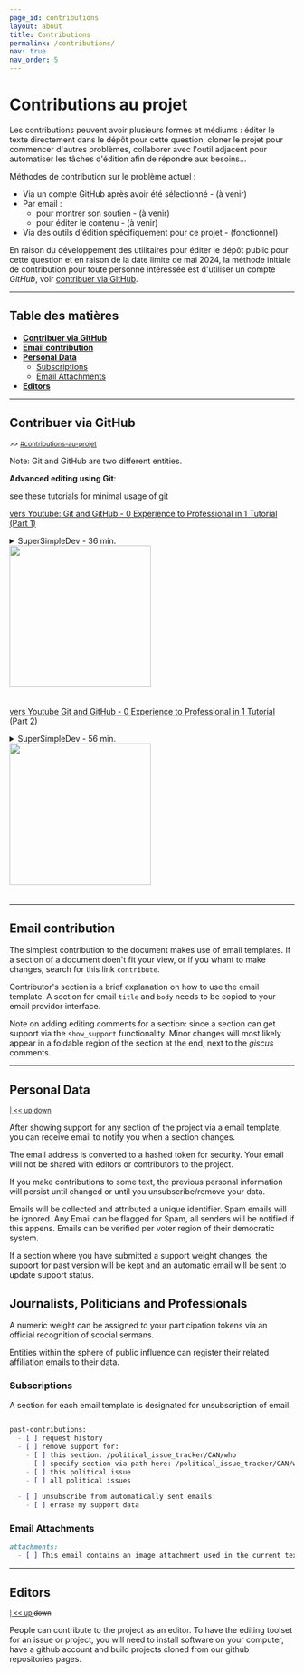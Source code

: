 ```yaml
---
page_id: contributions
layout: about
title: Contributions
permalink: /contributions/
nav: true
nav_order: 5
---
```



# Contributions au projet
<!-- #region -->
<!-- @#contributions-au-projet -->
<!-- #endregion -->

Les contributions peuvent avoir plusieurs formes et médiums : éditer le texte directement dans le dépôt pour cette question, cloner le projet pour commencer d'autres problèmes, collaborer avec l'outil adjacent pour automatiser les tâches d'édition afin de répondre aux besoins...

Méthodes de contribution sur le problème actuel :
  - Via un compte GitHub après avoir été sélectionné - (à venir)
  - Par email :
    - pour montrer son soutien - (à venir)
    - pour éditer le contenu - (à venir)
  - Via des outils d'édition spécifiquement pour ce projet - (fonctionnel)

En raison du développement des utilitaires pour éditer le dépôt public pour cette question et en raison de la date limite de mai 2024, la méthode initiale de contribution pour toute personne intéressée est d'utiliser un compte *GitHub*, voir [contribuer via GitHub](#contribuer-via-github).


---
## Table des matières
<!-- #region -->

- **[Contribuer via GitHub](#contribuer-via-github)**
- **[Email contribution](#email-contribution)**
- **[Personal Data](#personal-data)**
  - [Subscriptions](#subscriptions)
  - [Email Attachments](#email-attachments)
- **[Editors](#editors)**
<!-- #endregion -->

---
## Contribuer via GitHub
<!-- #region -->
<!-- @#contribuer-via-github -->
<sup>>> [#contributions-au-projet](#contributions-au-projet)</sup>
<!-- #endregion -->

Note: Git and GitHub are two different entities.


**Advanced editing using Git**:

see these tutorials for minimal usage of git

[vers Youtube: Git and GitHub - 0 Experience to Professional in 1 Tutorial (Part 1)](https://www.youtube.com/watch?v=hrTQipWp6co)
<!-- #region -->
<details> <summary>
SuperSimpleDev - 36 min.
<br/>
<image src="https://i.ytimg.com/vi/hrTQipWp6co/maxresdefault.jpg" width=250/>
</summary>
<image src="https://i.ytimg.com/vi/hrTQipWp6co/maxresdefault.jpg"/>
</details> <br/>

<!-- #endregion -->


[vers Youtube Git and GitHub - 0 Experience to Professional in 1 Tutorial (Part 2)](https://www.youtube.com/watch?v=1ibmWyt8hfw)
<!-- #region -->
<details> <summary>
SuperSimpleDev - 56 min.
<br/>
<image src="https://i.ytimg.com/vi/1ibmWyt8hfw/maxresdefault.jpg" width=250/>
</summary>
<image src="https://i.ytimg.com/vi/1ibmWyt8hfw/maxresdefault.jpg"/>
</details> <br/>

<!-- #endregion -->


---
## Email contribution
<!-- #region -->
<!-- @#email-contribution -->
<!-- #endregion -->

The simplest contribution to the document makes use of email templates. If a section of a document doen't fit your view, or if you whant to make changes, search for this link `contribute`.

Contributor's section is a brief explanation on how to use the email template. A section for email `title` and `body` needs to be copied to your email providor interface.

Note on adding editing comments for a section: since a section can get support via the `show_support` functionality. Minor changes will most likely appear in a foldable region of the section at the end, next to the *giscus* comments.


---
## Personal Data
<!-- #region -->
<!-- @#personal-data -->
<sup>[ | ](#contribiutions-to-the-project)[ << ](#personal-data)[ up ](#contribiutions-to-the-project)[ down ](#editors)</sup>
<!-- #endregion -->

After showing support for any section of the project via a email template, you can receive email to notify you when a section changes.

The email address is converted to a hashed token for security. Your email will not be shared with editors or contributors to the project.

If you make contributions to some text, the previous personal information will persist until changed or until you unsubscribe/remove your data.

Emails will be collected and attributed a unique identifier. Spam emails will be ignored. Any Email can be flagged for Spam, all senders will be notified if this appens. Emails can be verified per voter region of their democratic system.

If a section where you have submitted a support weight changes, the support for past version will be kept and an automatic email will be sent to update support status.

## Journalists, Politicians and Professionals

A numeric weight can be assigned to your participation tokens via an official recognition of scocial sermans.

Entities within the sphere of public influence can register their related affiliation emails to their data.


### Subscriptions
<!-- #region -->
<!-- @#subscriptions -->
<!-- #endregion -->

A section for each email template is designated for unsubscription of email.

```markdown

past-contributions:
  - [ ] request history
  - [ ] remove support for:
    - [ ] this section: /political_issue_tracker/CAN/who
    - [ ] specify section via path here: /political_issue_tracker/CAN/who/.....
    - [ ] this political issue
    - [ ] all political issues

  - [ ] unsubscribe from automatically sent emails:
    - [ ] errase my support data
```

### Email Attachments
<!-- #region -->
<!-- @#email-attachments -->
<!-- #endregion -->

```markdown
attachments:
  - [ ] This email contains an image attachment used in the current text change submission.
```


---
## Editors
<!-- #region -->
<!-- @#editors -->
<sup>[ | ](#contribiutions-to-the-project)[ << ](#personal-data)[ up ](#personal-data) ~~down~~</sup>
<!-- #endregion -->

People can contribute to the project as an editor. To have the editing toolset for an issue or project, you will need to install software on your computer, have a github account and build projects cloned from our github repositories pages.

